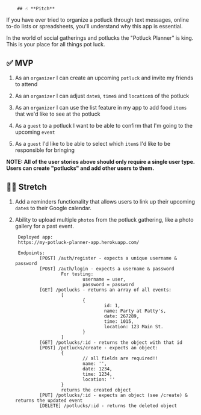         ## ☝️ **Pitch**

If you have ever tried to organize a potluck through text messages, online to-do lists or spreadsheets, you'll understand why this app is essential. 

In the world of social gatherings and potlucks the "Potluck Planner" is king. This is your place for all things pot luck.

## ✅  **MVP**

1. As an `organizer` I can create an upcoming `potluck` and invite my friends to attend

2. As an `organizer` I can adjust `date`s, `time`s and `location`s of the potluck

3. As an `organizer` I can use the list feature in my app to add food `items` that we'd like to see at the potluck

4. As a `guest` to a potluck I want to be able to confirm that I'm going to the upcoming `event`

5. As a `guest` I'd like to be able to select which `item`s I'd like to be responsible for bringing

**NOTE: All of the user stories above should only require a single user type. Users can create "potlucks" and add other users to them.**

## 🏃‍♀️ **Stretch**

1. Add a reminders functionality that allows users to link up their upcoming `date`s to their Google calendar.

2. Ability to upload multiple `photos` from the potluck gathering, like a photo gallery for a past event.
        
        
        
        Deployed app:
        https://my-potluck-planner-app.herokuapp.com/
        
        Endpoints:
                [POST] /auth/register - expects a unique username & password
                [POST] /auth/login - expects a username & password
                        For testing: 
                                username = user, 
                                password = password
                [GET] /potlucks - returns an array of all events:
                        [
                                {
                                        id: 1,
                                        name: Party at Patty's,
                                        date: 267289,
                                        time: 1015,
                                        location: 123 Main St.
                                }
                        ]
                [GET] /potlucks/:id - returns the object with that id
                [POST] /potlucks/create - expects an object:
                        {
                                // all fields are required!!
                                name: '',
                                date: 1234,
                                time: 1234,
                                location: ''
                        }
                        returns the created object
                [PUT] /potlucks/:id - expects an object (see /create) & returns the updated event
                [DELETE] /potlucks/:id - returns the deleted object
